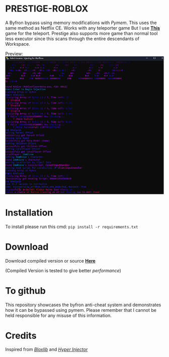 # PRESTIGE-ROBLOX
A Byfron bypass using memory modifications with *Pymem*.
This uses the same method as Netflix CE. Works with any teleporter game But I use
[**This**](https://www.roblox.com/games/16138148062/) game for the teleport.
Prestige also supports more game than normal tool less executor since this scans through the entire descendants of Workspace.

Preview:
![preview](https://github.com/Riz-ve/Prestige-Roblox/blob/main/Screenshot%202024-04-22%20195231.png)

# Installation
To install please run this cmd:
`pip install -r requirements.txt`

# Download
Download compiled version or source [**Here**](https://github.com/Riz-ve/Prestige-Roblox/releases/tag/Prestige)

(Compiled Version is tested to give better *performance*)

# To github
This repository showcases the byfron anti-cheat system and demonstrates how it can be bypassed using pymem. Please remember that I cannot be held responsible for any misuse of this information.

# Credits
Inspired from [*Bloxlib*](https://github.com/ElCapor/bloxlib) and [*Hyper Injector*](https://github.com/justDarian/hyperinjector)
